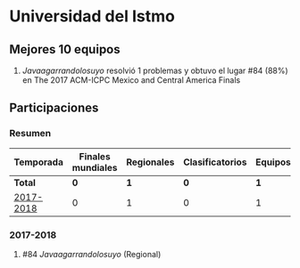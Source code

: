---
---

# Universidad del Istmo

## Mejores 10 equipos

1. _Javaagarrandolosuyo_ resolvió 1 problemas y obtuvo el lugar #84 (88%) en The 2017 ACM-ICPC Mexico and Central America Finals

## Participaciones

### Resumen

| Temporada | Finales mundiales | Regionales | Clasificatorios | Equipos |
| --- | --- | --- | --- | --- |
| **Total** | **0** | **1** | **0** | **1** |
| [2017-2018](#2017-2018) | 0 | 1 | 0 | 1 |

### 2017-2018

1. #84 _Javaagarrandolosuyo_ (Regional)



